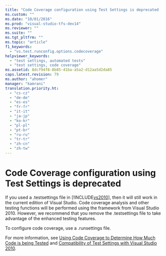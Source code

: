 ```yaml
---
title: "Code Coverage configuration using Test Settings is deprecated | Microsoft Docs"
ms.custom: ""
ms.date: "10/01/2016"
ms.prod: "visual-studio-tfs-dev14"
ms.reviewer: ""
ms.suite: ""
ms.tgt_pltfrm: ""
ms.topic: "article"
f1_keywords: 
  - "vs.test.runconfig.options.codecoverage"
helpviewer_keywords: 
  - "test settings, automated tests"
  - "test settings, code coverage"
ms.assetid: 8dcf94f8-8b85-41ba-a5a2-d12aa5d2da85
caps.latest.revision: 79
ms.author: "ahomer"
manager: "kamrani"
translation.priority.ht: 
  - "cs-cz"
  - "de-de"
  - "es-es"
  - "fr-fr"
  - "it-it"
  - "ja-jp"
  - "ko-kr"
  - "pl-pl"
  - "pt-br"
  - "ru-ru"
  - "tr-tr"
  - "zh-cn"
  - "zh-tw"
---
```

# Code Coverage configuration using Test Settings is deprecated
If you used a .testsettings file in [!INCLUDE[vs2010](../code-quality/includes/vs2010_md.md)], then it will still work in the current edition of Visual Studio. Code coverage analysis and other testing functions will be performed using the framework from Visual Studio 2010. However, we recommend that you remove the .testsettings file to take advantage of the enhanced testing features.  
  
 To configure code coverage, use a .runsettings file.  
  
 For more information, see [Using Code Coverage to Determine How Much Code is being Tested](../code-quality/using-code-coverage-to-determine-how-much-code-is-being-tested.md) and [Compatibility of Test Settings with Visual Studio 2010](http://msdn.microsoft.com/en-us/c4f0f924-6a92-4fdb-a16b-6c3ef6f0acca).